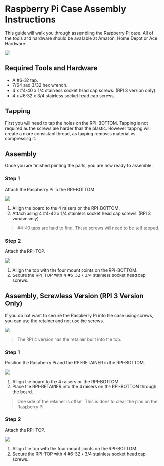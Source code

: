 # Raspberry Pi Case Assembly Instructions
This guide will walk you through assembling the Raspberry Pi case. All of the tools and hardware should be available at Amazon, Home Depot or Ace Hardware.

![](https://github.com/mkellsy/rpi-case-model/raw/master/DIAGRAMS/RPI-ASSEMBLY.PNG)

## Required Tools and Hardware
- A #6-32 tap.
- 7/64 and 3/32 hex wrench.
- 4 x #4-40 x 1/4 stainless socket head cap screws. (RPI 3 version only)
- 4 x #6-32 x 3/4 stainless socket head cap screws.

## Tapping
First you will need to tap the holes on the RPI-BOTTOM. Tapping is not required as the screws are harder than the plastic. However tapping will create a more consistant thread, as tapping removes material vs. compressing it.

## Assembly
Once you are finished printing the parts, you are now ready to assemble.

### Step 1
Attach the Raspberry Pi to the RPI-BOTTOM.

![](https://github.com/mkellsy/rpi-case-model/raw/master/DIAGRAMS/RPI-STEP-1.PNG)

1. Allign the board to the 4 raisers on the RPI-BOTTOM.
2. Attach using 4 #4-40 x 1/4 stainless socket head cap screws. (RPI 3 version only)

  > #4-40 taps are hard to find. These screws will need to be self tapped.

### Step 2
Attach the RPI-TOP.

![](https://github.com/mkellsy/rpi-case-model/raw/master/DIAGRAMS/RPI-STEP-2.PNG)

1. Allign the top with the four mount points on the RPI-BOTTOM.
2. Secure the RPI-TOP with 4 #6-32 x 3/4 stainless socket head cap screws.

## Assembly, Screwless Version (RPI 3 Version Only)
If you do not want to secure the Raspberry Pi into the case using screws, you can use the retainer and not use the screws.

![](https://github.com/mkellsy/rpi-case-model/raw/master/DIAGRAMS/RPI-SCREWLESS-ASSEMBLY.PNG)

> The RPI 4 version has the retainer built into the top.

### Step 1
Position the Raspberry Pi and the RPI-RETAINER in the RPI-BOTTOM.

![](https://github.com/mkellsy/rpi-case-model/blob/master/DIAGRAMS/RPI-SCREWLESS-STEP-1.PNG)

1. Allign the board to the 4 raisers on the RPI-BOTTOM.
2. Place the RPI-RETAINER into the 4 raisers on the RPI-BOTTOM through the board.

  > One side of the retainer is offset. This is done to clear the pins on the Raspberry Pi.

### Step 2
Attach the RPI-TOP.

![](https://github.com/mkellsy/rpi-case-model/blob/master/DIAGRAMS/RPI-SCREWLESS-STEP-2.PNG)

1. Allign the top with the four mount points on the RPI-BOTTOM.
2. Secure the RPI-TOP with 4 #6-32 x 3/4 stainless socket head cap screws.
